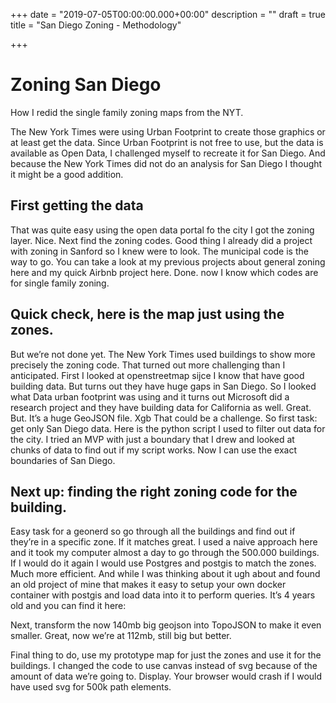 +++
date = "2019-07-05T00:00:00.000+00:00"
description = ""
draft = true
title = "San Diego Zoning - Methodology"

+++
# Zoning San Diego
How I redid the single family zoning maps from the NYT.

The New York Times were using Urban Footprint to create those graphics or at least get the data. 
Since Urban Footprint is not free to use, but the data is available as Open Data, I challenged myself to recreate it for San Diego. And because the New York Times did not do an analysis for San Diego I thought it might be a good addition. 

## First getting the data

That was quite easy using the open data portal fo the city I got the zoning layer. Nice. 
Next find the zoning codes. 
Good thing I already did a project with zoning in Sanford so I knew were to look. 
The municipal code is the way to go. You can take a look at my previous projects about general zoning here and my quick Airbnb project here. 
Done. now I know which codes are for single family zoning. 

## Quick check, here is the map just using the zones. 

But we’re not done yet. The New York Times used buildings to show more precisely the zoning code. 
That turned out more challenging than I anticipated. First I looked at openstreetmap sijce I know that have good building data. But turns out they have huge gaps in San Diego. 
So I looked what Data urban footprint was using and it turns out Microsoft did a research project and they have building data for California as well. Great. 
But. 
It’s a huge GeoJSON file. Xgb
That could be a challenge. 
So first task: get only San Diego data. 
Here is the python script I used to filter out data for the city. 
I tried an MVP with just a boundary that I drew and looked at chunks of data to find out if my script works. 
Now I can use the exact boundaries of San Diego. 

## Next up: finding the right zoning code for the building. 
Easy task for a geonerd so go through all the buildings and find out if they’re in a specific zone. If it matches great. 
I used a naive approach here and it took my computer almost a day to go through the 500.000 buildings. 
If I would do it again I would use Postgres and postgis to match the zones. Much more efficient. And while I was thinking about it ugh about and found an old project of mine that makes it easy to setup your own docker container with postgis and load data into it to perform queries. It’s 4 years old and you can find it here:

Next, transform the now 140mb big geojson into TopoJSON to make it even smaller. Great, now we’re at 112mb, still big but better. 

Final thing to do, use my prototype map for just the zones and use it for the buildings. I changed the code to use canvas instead of svg because of the amount of data we’re going to. Display. Your browser would crash if I would have used svg for 500k path elements.